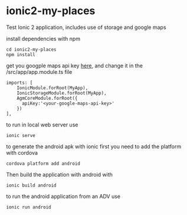 # ionic2-my-places
Test Ionic 2 application, includes use of storage and google maps

install dependencies with npm

    cd ionic2-my-places
    npm install

get you googple maps api key [here](https://developers.google.com/maps/documentation/javascript/get-api-key?hl=en), and change
it in the /src/app/app.module.ts file

    imports: [
        IonicModule.forRoot(MyApp),
        IonicStorageModule.forRoot(MyApp),
        AgmCoreModule.forRoot({
          apiKey:'<your-google-maps-api-key>'
        })
    ],

to run in local web server use

    ionic serve

to generate the android apk with ionic first you need to add the platform with cordova
    
    cordova platform add android

Then build the application with android with
    
    ionic build android

to run the android application from an ADV use
    
    ionic run android
